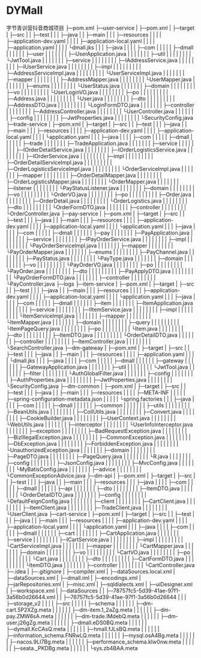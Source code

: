 # DYMall
字节青训营抖音商城项目
├─pom.xml
├─user-service
|      ├─pom.xml
|      ├─target
|      ├─src
|      |  ├─test
|      |  |  ├─java
|      |  ├─main
|      |  |  ├─resources
|      |  |  |     ├─application-dev.yaml
|      |  |  |     ├─application-local.yaml
|      |  |  |     ├─application.yaml
|      |  |  |     └dmall.jks
|      |  |  ├─java
|      |  |  |  ├─com
|      |  |  |  |  ├─dmall
|      |  |  |  |  |   ├─user
|      |  |  |  |  |   |  ├─UserApplication.java
|      |  |  |  |  |   |  ├─util
|      |  |  |  |  |   |  |  └JwtTool.java
|      |  |  |  |  |   |  ├─service
|      |  |  |  |  |   |  |    ├─IAddressService.java
|      |  |  |  |  |   |  |    ├─IUserService.java
|      |  |  |  |  |   |  |    ├─impl
|      |  |  |  |  |   |  |    |  ├─AddressServiceImpl.java
|      |  |  |  |  |   |  |    |  └UserServiceImpl.java
|      |  |  |  |  |   |  ├─mapper
|      |  |  |  |  |   |  |   ├─AddressMapper.java
|      |  |  |  |  |   |  |   └UserMapper.java
|      |  |  |  |  |   |  ├─enums
|      |  |  |  |  |   |  |   └UserStatus.java
|      |  |  |  |  |   |  ├─domain
|      |  |  |  |  |   |  |   ├─vo
|      |  |  |  |  |   |  |   | └UserLoginVO.java
|      |  |  |  |  |   |  |   ├─po
|      |  |  |  |  |   |  |   | ├─Address.java
|      |  |  |  |  |   |  |   | └User.java
|      |  |  |  |  |   |  |   ├─dto
|      |  |  |  |  |   |  |   |  ├─AddressDTO.java
|      |  |  |  |  |   |  |   |  └LoginFormDTO.java
|      |  |  |  |  |   |  ├─controller
|      |  |  |  |  |   |  |     ├─AddressController.java
|      |  |  |  |  |   |  |     └UserController.java
|      |  |  |  |  |   |  ├─config
|      |  |  |  |  |   |  |   ├─JwtProperties.java
|      |  |  |  |  |   |  |   └SecurityConfig.java
├─trade-service
|       ├─pom.xml
|       ├─target
|       ├─src
|       |  ├─test
|       |  |  ├─java
|       |  ├─main
|       |  |  ├─resources
|       |  |  |     ├─application-dev.yaml
|       |  |  |     ├─application-local.yaml
|       |  |  |     └application.yaml
|       |  |  ├─java
|       |  |  |  ├─com
|       |  |  |  |  ├─dmall
|       |  |  |  |  |   ├─trade
|       |  |  |  |  |   |   ├─TradeApplication.java
|       |  |  |  |  |   |   ├─service
|       |  |  |  |  |   |   |    ├─IOrderDetailService.java
|       |  |  |  |  |   |   |    ├─IOrderLogisticsService.java
|       |  |  |  |  |   |   |    ├─IOrderService.java
|       |  |  |  |  |   |   |    ├─impl
|       |  |  |  |  |   |   |    |  ├─OrderDetailServiceImpl.java
|       |  |  |  |  |   |   |    |  ├─OrderLogisticsServiceImpl.java
|       |  |  |  |  |   |   |    |  └OrderServiceImpl.java
|       |  |  |  |  |   |   ├─mapper
|       |  |  |  |  |   |   |   ├─OrderDetailMapper.java
|       |  |  |  |  |   |   |   ├─OrderLogisticsMapper.java
|       |  |  |  |  |   |   |   └OrderMapper.java
|       |  |  |  |  |   |   ├─listener
|       |  |  |  |  |   |   |    └PayStatusListener.java
|       |  |  |  |  |   |   ├─domain
|       |  |  |  |  |   |   |   ├─vo
|       |  |  |  |  |   |   |   | └OrderVO.java
|       |  |  |  |  |   |   |   ├─po
|       |  |  |  |  |   |   |   | ├─Order.java
|       |  |  |  |  |   |   |   | ├─OrderDetail.java
|       |  |  |  |  |   |   |   | └OrderLogistics.java
|       |  |  |  |  |   |   |   ├─dto
|       |  |  |  |  |   |   |   |  └OrderFormDTO.java
|       |  |  |  |  |   |   ├─controller
|       |  |  |  |  |   |   |     └OrderController.java
├─pay-service
|      ├─pom.xml
|      ├─target
|      ├─src
|      |  ├─test
|      |  |  ├─java
|      |  ├─main
|      |  |  ├─resources
|      |  |  |     ├─application-dev.yaml
|      |  |  |     ├─application-local.yaml
|      |  |  |     └application.yaml
|      |  |  ├─java
|      |  |  |  ├─com
|      |  |  |  |  ├─dmall
|      |  |  |  |  |   ├─pay
|      |  |  |  |  |   |  ├─PayApplication.java
|      |  |  |  |  |   |  ├─service
|      |  |  |  |  |   |  |    ├─IPayOrderService.java
|      |  |  |  |  |   |  |    ├─impl
|      |  |  |  |  |   |  |    |  └PayOrderServiceImpl.java
|      |  |  |  |  |   |  ├─mapper
|      |  |  |  |  |   |  |   └PayOrderMapper.java
|      |  |  |  |  |   |  ├─enums
|      |  |  |  |  |   |  |   ├─PayChannel.java
|      |  |  |  |  |   |  |   ├─PayStatus.java
|      |  |  |  |  |   |  |   └PayType.java
|      |  |  |  |  |   |  ├─domain
|      |  |  |  |  |   |  |   ├─vo
|      |  |  |  |  |   |  |   | └PayOrderVO.java
|      |  |  |  |  |   |  |   ├─po
|      |  |  |  |  |   |  |   | └PayOrder.java
|      |  |  |  |  |   |  |   ├─dto
|      |  |  |  |  |   |  |   |  ├─PayApplyDTO.java
|      |  |  |  |  |   |  |   |  └PayOrderFormDTO.java
|      |  |  |  |  |   |  ├─controller
|      |  |  |  |  |   |  |     └PayController.java
├─logs
├─item-service
|      ├─pom.xml
|      ├─target
|      ├─src
|      |  ├─test
|      |  |  ├─java
|      |  ├─main
|      |  |  ├─resources
|      |  |  |     ├─application-dev.yaml
|      |  |  |     ├─application-local.yaml
|      |  |  |     └application.yaml
|      |  |  ├─java
|      |  |  |  ├─com
|      |  |  |  |  ├─dmall
|      |  |  |  |  |   ├─item
|      |  |  |  |  |   |  ├─ItemApplication.java
|      |  |  |  |  |   |  ├─service
|      |  |  |  |  |   |  |    ├─IItemService.java
|      |  |  |  |  |   |  |    ├─impl
|      |  |  |  |  |   |  |    |  └ItemServiceImpl.java
|      |  |  |  |  |   |  ├─mapper
|      |  |  |  |  |   |  |   └ItemMapper.java
|      |  |  |  |  |   |  ├─domain
|      |  |  |  |  |   |  |   ├─query
|      |  |  |  |  |   |  |   |   └ItemPageQuery.java
|      |  |  |  |  |   |  |   ├─po
|      |  |  |  |  |   |  |   | └Item.java
|      |  |  |  |  |   |  |   ├─dto
|      |  |  |  |  |   |  |   |  ├─ItemDTO.java
|      |  |  |  |  |   |  |   |  └OrderDetailDTO.java
|      |  |  |  |  |   |  ├─controller
|      |  |  |  |  |   |  |     ├─ItemController.java
|      |  |  |  |  |   |  |     └SearchController.java
├─dm-gateway
|     ├─pom.xml
|     ├─target
|     ├─src
|     |  ├─test
|     |  |  ├─java
|     |  ├─main
|     |  |  ├─resources
|     |  |  |     ├─application.yaml
|     |  |  |     └dmall.jks
|     |  |  ├─java
|     |  |  |  ├─com
|     |  |  |  |  ├─dmall
|     |  |  |  |  |   ├─gateway
|     |  |  |  |  |   |    ├─GatewayApplication.java
|     |  |  |  |  |   |    ├─util
|     |  |  |  |  |   |    |  └JwtTool.java
|     |  |  |  |  |   |    ├─filter
|     |  |  |  |  |   |    |   └AuthGlobalFilter.java
|     |  |  |  |  |   |    ├─config
|     |  |  |  |  |   |    |   ├─AuthProperties.java
|     |  |  |  |  |   |    |   ├─JwtProperties.java
|     |  |  |  |  |   |    |   └SecurityConfig.java
├─dm-common
|     ├─pom.xml
|     ├─target
|     ├─src
|     |  ├─test
|     |  |  ├─java
|     |  ├─main
|     |  |  ├─resources
|     |  |  |     ├─META-INF
|     |  |  |     |    ├─spring-configuration-metadata.json
|     |  |  |     |    └spring.factories
|     |  |  ├─java
|     |  |  |  ├─com
|     |  |  |  |  ├─dmall
|     |  |  |  |  |   ├─common
|     |  |  |  |  |   |   ├─utils
|     |  |  |  |  |   |   |   ├─BeanUtils.java
|     |  |  |  |  |   |   |   ├─CollUtils.java
|     |  |  |  |  |   |   |   ├─Convert.java
|     |  |  |  |  |   |   |   ├─CookieBuilder.java
|     |  |  |  |  |   |   |   ├─UserContext.java
|     |  |  |  |  |   |   |   └WebUtils.java
|     |  |  |  |  |   |   ├─interceptor
|     |  |  |  |  |   |   |      └UserInfoInterceptor.java
|     |  |  |  |  |   |   ├─exception
|     |  |  |  |  |   |   |     ├─BadRequestException.java
|     |  |  |  |  |   |   |     ├─BizIllegalException.java
|     |  |  |  |  |   |   |     ├─CommonException.java
|     |  |  |  |  |   |   |     ├─DbException.java
|     |  |  |  |  |   |   |     ├─ForbiddenException.java
|     |  |  |  |  |   |   |     └UnauthorizedException.java
|     |  |  |  |  |   |   ├─domain
|     |  |  |  |  |   |   |   ├─PageDTO.java
|     |  |  |  |  |   |   |   ├─PageQuery.java
|     |  |  |  |  |   |   |   └R.java
|     |  |  |  |  |   |   ├─config
|     |  |  |  |  |   |   |   ├─JsonConfig.java
|     |  |  |  |  |   |   |   ├─MvcConfig.java
|     |  |  |  |  |   |   |   └MyBatisConfig.java
|     |  |  |  |  |   |   ├─advice
|     |  |  |  |  |   |   |   └CommonExceptionAdvice.java
├─dm-api
|   ├─pom.xml
|   ├─target
|   ├─src
|   |  ├─test
|   |  |  ├─java
|   |  ├─main
|   |  |  ├─resources
|   |  |  ├─java
|   |  |  |  ├─com
|   |  |  |  |  ├─dmall
|   |  |  |  |  |   ├─api
|   |  |  |  |  |   |  ├─dto
|   |  |  |  |  |   |  |  ├─ItemDTO.java
|   |  |  |  |  |   |  |  └OrderDetailDTO.java
|   |  |  |  |  |   |  ├─config
|   |  |  |  |  |   |  |   └DefaultFeignConfig.java
|   |  |  |  |  |   |  ├─client
|   |  |  |  |  |   |  |   ├─CartClient.java
|   |  |  |  |  |   |  |   ├─ItemClient.java
|   |  |  |  |  |   |  |   ├─TradeClient.java
|   |  |  |  |  |   |  |   └UserClient.java
├─cart-service
|      ├─pom.xml
|      ├─target
|      ├─src
|      |  ├─test
|      |  |  ├─java
|      |  ├─main
|      |  |  ├─resources
|      |  |  |     ├─application-dev.yaml
|      |  |  |     ├─application-local.yaml
|      |  |  |     └application.yaml
|      |  |  ├─java
|      |  |  |  ├─com
|      |  |  |  |  ├─dmall
|      |  |  |  |  |   ├─cart
|      |  |  |  |  |   |  ├─CartApplication.java
|      |  |  |  |  |   |  ├─service
|      |  |  |  |  |   |  |    ├─ICartService.java
|      |  |  |  |  |   |  |    ├─impl
|      |  |  |  |  |   |  |    |  └CartServiceImpl.java
|      |  |  |  |  |   |  ├─mapper
|      |  |  |  |  |   |  |   └CartMapper.java
|      |  |  |  |  |   |  ├─domain
|      |  |  |  |  |   |  |   ├─vo
|      |  |  |  |  |   |  |   | └CartVO.java
|      |  |  |  |  |   |  |   ├─po
|      |  |  |  |  |   |  |   | └Cart.java
|      |  |  |  |  |   |  |   ├─dto
|      |  |  |  |  |   |  |   |  ├─CartFormDTO.java
|      |  |  |  |  |   |  |   |  └ItemDTO.java
|      |  |  |  |  |   |  ├─controller
|      |  |  |  |  |   |  |     └CartController.java
├─.idea
|   ├─.gitignore
|   ├─compiler.xml
|   ├─dataSources.local.xml
|   ├─dataSources.xml
|   ├─dmall.iml
|   ├─encodings.xml
|   ├─jarRepositories.xml
|   ├─misc.xml
|   ├─sqldialects.xml
|   ├─uiDesigner.xml
|   ├─workspace.xml
|   ├─dataSources
|   |      ├─78757fc5-5d39-41ae-97f1-3a56b0d26644.xml
|   |      ├─78757fc5-5d39-41ae-97f1-3a56b0d26644
|   |      |                  ├─storage_v2
|   |      |                  |     ├─_src_
|   |      |                  |     |   ├─schema
|   |      |                  |     |   |   ├─dm-cart.5P2XZg.meta
|   |      |                  |     |   |   ├─dm-item.1_2aZg.meta
|   |      |                  |     |   |   ├─dm-pay.ZMW6sA.meta
|   |      |                  |     |   |   ├─dm-trade.IMdebQ.meta
|   |      |                  |     |   |   ├─dm-user.j26gZg.meta
|   |      |                  |     |   |   ├─dmall.eDS0BQ.meta
|   |      |                  |     |   |   ├─dymall.KcCAsQ.meta
|   |      |                  |     |   |   ├─hmall.fJLsBQ.meta
|   |      |                  |     |   |   ├─information_schema.FNRwLQ.meta
|   |      |                  |     |   |   ├─mysql.osA4Bg.meta
|   |      |                  |     |   |   ├─nacos.9LI7Bg.meta
|   |      |                  |     |   |   ├─performance_schema.kIw0nw.meta
|   |      |                  |     |   |   ├─seata._PKDBg.meta
|   |      |                  |     |   |   └sys.zb4BAA.meta

